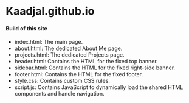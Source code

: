# Kaadjal.github.io

#### Build of this site
* index.html: The main page.
* about.html: The dedicated About Me page.
* projects.html: The dedicated Projects page.
* header.html: Contains the HTML for the fixed top banner.
* sidebar.html: Contains the HTML for the fixed right-side banner.
* footer.html: Contains the HTML for the fixed footer.
* style.css: Contains custom CSS rules.
* script.js: Contains JavaScript to dynamically load the shared HTML components and handle navigation.
